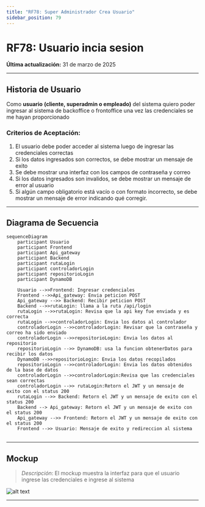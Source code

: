 ```yaml
---
title: "RF78: Super Administrador Crea Usuario"
sidebar_position: 79
---
```


# RF78: Usuario incia sesion

**Última actualización:** 31 de marzo de 2025

---

## Historia de Usuario

Como **usuario** **(cliente, superadmin o empleado)** del sistema quiero poder ingresar al sistema de backoffice o frontoffice una vez las credenciales se me hayan proporcionado

### **Criterios de Aceptación:**

1. El usuario debe poder acceder al sistema luego de ingresar las credenciales correctas
2. Si los datos ingresados son correctos, se debe mostrar un mensaje de exito
3. Se debe mostrar una interfaz con los campos de contraseña y correo
4. Si los datos ingresados son invalidos, se debe mostrar un mensaje de error al usuario
5. Si algún campo obligatorio está vacío o con formato incorrecto, se debe mostrar un mensaje de error indicando qué corregir.

---

## **Diagrama de Secuencia**

```mermaid
sequenceDiagram
    participant Usuario
    participant Frontend
    participant Api_gateway
    participant Backend
    participant rutaLogin
    participant controladorLogin
    participant repositorioLogin
    participant DynamoDB

    Usuario -->>Frontend: Ingresar credenciales
    Frontend -->>Api_gateway: Envia peticion POST
    Api_gateway -->> Backend: Recibir peticion POST
    Backend -->>rutaLogin: llama a la ruta /api/login
    rutaLogin -->>rutaLogin: Revisa que la api key fue enviada y es correcta
    rutaLogin -->>controladorLogin: Envia los datos al controlador
    controladorLogin -->>controladorLogin: Revisar que la contraseña y correo ha sido enviado
    controladorLogin -->>repositorioLogin: Envia los datos al repositorio
    repositorioLogin -->> DynamoDB: usa la funcion obtenerDatos para recibir los datos
    DynamoDB -->>repositorioLogin: Envia los datos recopilados
    repositorioLogin -->>controladorLogin: Envia los datos obtenidos de la base de datos
    controladorLogin -->>controladorLogin:Revisa que las credenciales sean correctas
    controladorLogin -->> rutaLogin:Retorn el JWT y un mensaje de exito con el status 200
    rutaLogin -->> Backend: Retorn el JWT y un mensaje de exito con el status 200
    Backend --> Api_gateway: Retorn el JWT y un mensaje de exito con el status 200
    Api_gateway -->> Frontend: Retorn el JWT y un mensaje de exito con el status 200
    Frontend -->> Usuario: Mensaje de exito y redireccion al sistema


```

---

## **Mockup**

> _Descripción_: El mockup muestra la interfaz para que el usuario ingrese las credenciales e ingrese al sistema

![alt text](/img/mockup-login-textiles.png)

---
